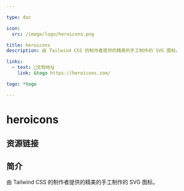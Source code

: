 ```yaml
---

type: doc

icon:
  src: /image/logo/heroicons.png

title: heroicons
description: 由 Tailwind CSS 的制作者提供的精美的手工制作的 SVG 图标。

links:
  - text: 📖文档地址
    link: &togo https://heroicons.com/

togo: *togo

---
```


<ShowLogo />

# heroicons

<ShowBreadcrumb />

## 资源链接

<ShowLinks />

## 简介

由 Tailwind CSS 的制作者提供的精美的手工制作的 SVG 图标。
